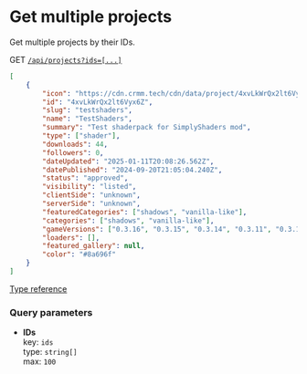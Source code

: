 # Get multiple projects
Get multiple projects by their IDs.

GET [`/api/projects?ids=[...]`](https://api.crmm.tech/api/projects?ids=["4xvLkWrQx2lt6Vyx6Z"])
```json
[
    {
        "icon": "https://cdn.crmm.tech/cdn/data/project/4xvLkWrQx2lt6Vyx6Z/ls2JTf78WZg8XCv8qx_128.webp",
        "id": "4xvLkWrQx2lt6Vyx6Z",
        "slug": "testshaders",
        "name": "TestShaders",
        "summary": "Test shaderpack for SimplyShaders mod",
        "type": ["shader"],
        "downloads": 44,
        "followers": 0,
        "dateUpdated": "2025-01-11T20:08:26.562Z",
        "datePublished": "2024-09-20T21:05:04.240Z",
        "status": "approved",
        "visibility": "listed",
        "clientSide": "unknown",
        "serverSide": "unknown",
        "featuredCategories": ["shadows", "vanilla-like"],
        "categories": ["shadows", "vanilla-like"],
        "gameVersions": ["0.3.16", "0.3.15", "0.3.14", "0.3.11", "0.3.1"],
        "loaders": [],
        "featured_gallery": null,
        "color": "#8a696f"
    }
]
```
[Type reference](https://github.com/CRModders/cosmic-mod-manager/blob/main/packages/utils/src/types/api/index.ts#L142)

### Query parameters
- **IDs** \
    key: `ids` \
    type: `string[]` \
    max: `100`
